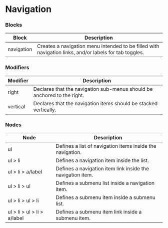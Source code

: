# Navigation

### Blocks

| Block      | Description                                                                                           |
| ---------- | ----------------------------------------------------------------------------------------------------- |
| navigation | Creates a navigation menu intended to be filled with navigation links, and/or labels for tab toggles. |

### Modifiers

| Modifier | Description                                                             |
| -------- | ----------------------------------------------------------------------- |
| right    | Declares that the navigation sub-menus should be anchored to the right. |
| vertical | Declares that the navigation items should be stacked vertically.        |

### Nodes

| Node                        | Description                                                |
| --------------------------- | ---------------------------------------------------------- |
| ul                          | Defines a list of navigation items inside the navigation.  |
| ul > li                     | Defines a navigation item inside the list.                 |
| ul > li > a/label           | Defines a navigation item link inside the navigation item. |
| ul > li > ul                | Defines a submenu list inside a navigation item.           |
| ul > li > ul > li           | Defines a submenu item inside a submenu list.              |
| ul > li > ul > li > a/label | Defines a submenu item link inside a submenu item.         |
